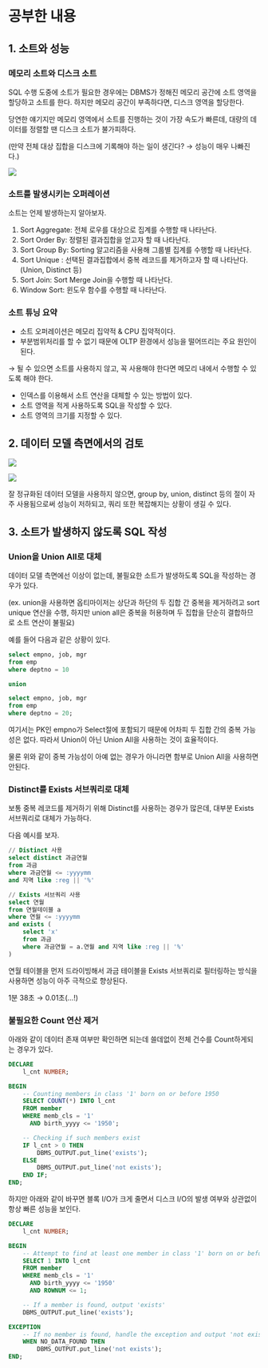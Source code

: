 # 공부한 내용

## 1. 소트와 성능

### 메모리 소트와 디스크 소트

SQL 수행 도중에 소트가 필요한 경우에는 DBMS가 정해진 메모리 공간에 소트 영역을 할당하고 소트를 한다. 하지만 메모리 공간이 부족하다면, 디스크 영역을 할당한다.

당연한 얘기지만 메모리 영역에서 소트를 진행하는 것이 가장 속도가 빠른데, 대량의 데이터를 정렬할 땐 디스크 소트가 불가피하다.

(만약 전체 대상 집합을 디스크에 기록해야 하는 일이 생긴다? → 성능이 매우 나빠진다.)

![](https://prod-files-secure.s3.us-west-2.amazonaws.com/5486ac02-837a-4340-b853-a8cd7b03f65f/a511bee9-8fd3-40e2-a4a3-c0420bfbdc37/%E1%84%89%E1%85%B3%E1%84%8F%E1%85%B3%E1%84%85%E1%85%B5%E1%86%AB%E1%84%89%E1%85%A3%E1%86%BA_2024-04-30_%E1%84%8B%E1%85%A9%E1%84%8C%E1%85%A5%E1%86%AB_9.07.10.png)

### 소트를 발생시키는 오퍼레이션

소트는 언제 발생하는지 알아보자.

1. Sort Aggregate: 전체 로우를 대상으로 집계를 수행할 때 나타난다.
2. Sort Order By: 정렬된 결과집합을 얻고자 할 때 나타난다.
3. Sort Group By: Sorting 알고리즘을 사용해 그룹별 집계를 수행할 때 나타난다.
4. Sort Unique : 선택된 결과집합에서 중복 레코드를 제거하고자 할 때 나타난다. (Union, Distinct 등)
5. Sort Join: Sort Merge Join을 수행할 때 나타난다.
6. Window Sort: 윈도우 함수를 수행할 때 나타난다.

### 소트 튜닝 요약

- 소트 오퍼레이션은 메모리 집약적 & CPU 집약적이다.
- 부분범위처리를 할 수 없기 때문에 OLTP 환경에서 성능을 떨어뜨리는 주요 원인이 된다.

→ 될 수 있으면 소트를 사용하지 않고, 꼭 사용해야 한다면 메모리 내에서 수행할 수 있도록 해야 한다.

- 인덱스를 이용해서 소트 연산을 대체할 수 있는 방법이 있다.
- 소트 영역을 적게 사용하도록 SQL을 작성할 수 있다.
- 소트 영역의 크기를 지정할 수 있다.

## 2. 데이터 모델 측면에서의 검토

![](https://dataonair.or.kr/publishing/img/knowledge/etc_31.jpg)

![](https://dataonair.or.kr/publishing/img/knowledge/etc_32.jpg)

잘 정규화된 데이터 모델을 사용하지 않으면, group by, union, distinct 등의 절이 자주 사용됨으로써 성능이 저하되고, 쿼리 또한 복잡해지는 상황이 생길 수 있다.

## 3. 소트가 발생하지 않도록 SQL 작성

### Union을 Union All로 대체

데이터 모델 측면에선 이상이 없는데, 불필요한 소트가 발생하도록 SQL을 작성하는 경우가 있다.

(ex.  union을 사용하면 옵티마이저는 상단과 하단의 두 집합 간 중복을 제거하려고 sort unique 연산을 수행, 하지만 union all은 중복을 허용하며 두 집합을 단순히 결합하므로 소트 연산이 불필요)

예를 들어 다음과 같은 상황이 있다.

```sql
select empno, job, mgr 
from emp 
where deptno = 10

union

select empno, job, mgr 
from emp 
where deptno = 20;
```

여기서는 PK인 empno가 Select절에 포함되기 때문에 어차피 두 집합 간의 중복 가능성은 없다. 따라서 Union이 아닌 Union All을 사용하는 것이 효율적이다.

물론 위와 같이 중복 가능성이 아예 없는 경우가 아니라면 함부로 Union All을 사용하면 안된다.

### Distinct를 Exists 서브쿼리로 대체

보통 중복 레코드를 제거하기 위해 Distinct를 사용하는 경우가 많은데, 대부분 Exists 서브쿼리로 대체가 가능하다.

다음 예시를 보자.

```sql
// Distinct 사용
select distinct 과금연월
from 과금
where 과금연월 <= :yyyymm
and 지역 like :reg || '%'

// Exists 서브쿼리 사용
select 연월
from 연월테이블 a
where 연월 <= :yyyymm
and exists (
	select 'x'
	from 과금
	where 과금연월 = a.연월 and 지역 like :reg || '%'
)
```

연월 테이블을 먼저 드라이빙해서 과금 테이블을 Exists 서브쿼리로 필터링하는 방식을 사용하면 성능이 아주 극적으로 향상된다.

1분 38초 → 0.01초(…!)

### 불필요한 Count 연산 제거

아래와 같이 데이터 존재 여부만 확인하면 되는데 쓸데없이 전체 건수를 Count하게되는 경우가 있다.

```sql
DECLARE
    l_cnt NUMBER;

BEGIN
    -- Counting members in class '1' born on or before 1950
    SELECT COUNT(*) INTO l_cnt
    FROM member
    WHERE memb_cls = '1'
      AND birth_yyyy <= '1950';

    -- Checking if such members exist
    IF l_cnt > 0 THEN
        DBMS_OUTPUT.put_line('exists');
    ELSE
        DBMS_OUTPUT.put_line('not exists');
    END IF;
END;
```

하지만 아래와 같이 바꾸면 블록 I/O가 크게 줄면서 디스크 I/O의 발생 여부와 상관없이 항상 빠른 성능을 보인다.

```sql
DECLARE
    l_cnt NUMBER;

BEGIN
    -- Attempt to find at least one member in class '1' born on or before 1950
    SELECT 1 INTO l_cnt
    FROM member
    WHERE memb_cls = '1'
      AND birth_yyyy <= '1950'
      AND ROWNUM <= 1;

    -- If a member is found, output 'exists'
    DBMS_OUTPUT.put_line('exists');

EXCEPTION
    -- If no member is found, handle the exception and output 'not exists'
    WHEN NO_DATA_FOUND THEN
        DBMS_OUTPUT.put_line('not exists');
END;
```











